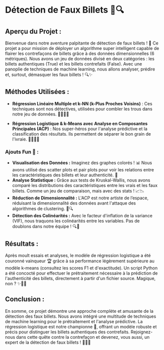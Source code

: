 # Détection de Faux Billets 💸🔍

## Aperçu du Projet :
Bienvenue dans notre aventure palpitante de détection de faux billets ! 💸 Ce projet a pour mission de déployer un algorithme super intelligent capable de flairer les contrefaçons de billets grâce à des données dimensionnelles (6 métriques). Nous avons un jeu de données divisé en deux catégories : les billets authentiques (True) et les billets contrefaits (False). Avec une panoplie de techniques de machine learning, nous allons analyser, prédire et, surtout, démasquer les faux billets ! 🔍✨

## Méthodes Utilisées :
- **Régression Linéaire Multiple et k-NN (k-Plus Proches Voisins)** :
  Ces techniques sont nos détectives, utilisées pour combler les trous dans notre jeu de données. 🕵️‍♂️🕵️‍♀️

- **Régression Logistique & k-Means avec Analyse en Composantes Principales (ACP)** :
  Nos super-héros pour l'analyse prédictive et la classification des résultats. Ils permettent de séparer le bon grain de l'ivraie. 🦸‍♂️🦸‍♀️

### Ajouts Fun 🎉 :
- **Visualisation des Données :** Imaginez des graphes colorés ! 📊 Nous avons utilisé des scatter plots et pair plots pour voir les relations entre les caractéristiques des billets et leur authenticité. 🌈
- **Analyse Statistique :** Grâce aux tests de Kruskal-Wallis, nous avons comparé les distributions des caractéristiques entre les vrais et les faux billets. Comme un jeu de comparaison, mais avec des stats ! 📈📉
- **Réduction de Dimensionnalité :** L'ACP est notre artiste de l’espace, réduisant la dimensionnalité des données avant l'attaque des algorithmes de clustering. 🎨🔍
- **Détection des Colinéarités :** Avec le facteur d'inflation de la variance (VIF), nous traquons les colinéarités entre les variables. Pas de doublons dans notre équipe ! 🔍👥

## Résultats :
Après moult essais et analyses, le modèle de régression logistique a été couronné vainqueur 🏆 grâce à sa performance légèrement supérieure au modèle k-means (consultez les scores F1 et d'exactitude). Un script Python a été concocté pour effectuer le prétraitement nécessaire à la prédiction de l'authenticité des billets, directement à partir d'un fichier source. Magique, non ? ✨🧙‍♂️

## Conclusion :
En somme, ce projet démontre une approche complète et amusante de la détection des faux billets. Nous avons intégré une multitude de techniques de machine learning pour le prétraitement et l'analyse prédictive. La régression logistique est notre championne 🥇, offrant un modèle robuste et précis pour distinguer les billets authentiques des contrefaits. Rejoignez-nous dans cette quête contre la contrefaçon et devenez, vous aussi, un expert de la détection de faux billets ! 🕵️‍♀️💸
